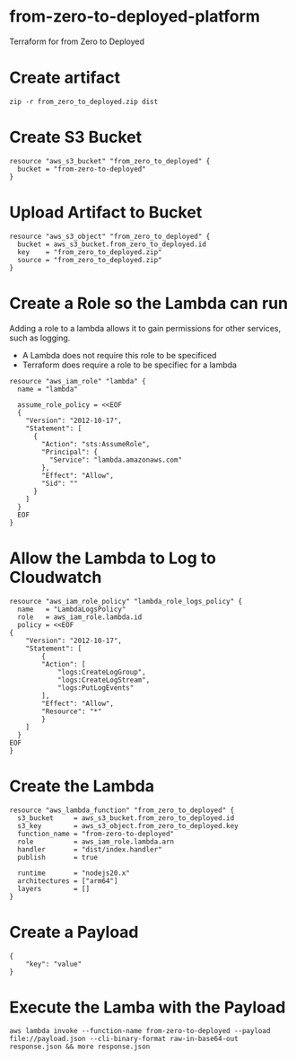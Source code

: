 # from-zero-to-deployed-platform
Terraform for from Zero to Deployed

# Create artifact

```
zip -r from_zero_to_deployed.zip dist
```

# Create S3 Bucket

```
resource "aws_s3_bucket" "from_zero_to_deployed" {
  bucket = "from-zero-to-deployed"
}
```

# Upload Artifact to Bucket

```
resource "aws_s3_object" "from_zero_to_deployed" {
  bucket = aws_s3_bucket.from_zero_to_deployed.id
  key    = "from_zero_to_deployed.zip"
  source = "from_zero_to_deployed.zip"
}
```
# Create a Role so the Lambda can run

Adding a role to a lambda allows it to gain permissions for other services, such as logging.

- A Lambda does not require this role to be specificed
- Terraform does require a role to be specifiec for a lambda

```
resource "aws_iam_role" "lambda" {
  name = "lambda"

  assume_role_policy = <<EOF
  {
    "Version": "2012-10-17",
    "Statement": [
      {
        "Action": "sts:AssumeRole",
        "Principal": {
          "Service": "lambda.amazonaws.com"
        },
        "Effect": "Allow",
        "Sid": ""
      }
    ]
  }
  EOF
}
```

# Allow the Lambda to Log to Cloudwatch
```
resource "aws_iam_role_policy" "lambda_role_logs_policy" {
  name   = "LambdaLogsPolicy"
  role   = aws_iam_role.lambda.id
  policy = <<EOF
{
    "Version": "2012-10-17",
    "Statement": [
        {
        "Action": [
            "logs:CreateLogGroup",
            "logs:CreateLogStream",
            "logs:PutLogEvents"
        ],
        "Effect": "Allow",
        "Resource": "*"
        }
    ]
  }
EOF
}
```

# Create the Lambda
```
resource "aws_lambda_function" "from_zero_to_deployed" {
  s3_bucket     = aws_s3_bucket.from_zero_to_deployed.id
  s3_key        = aws_s3_object.from_zero_to_deployed.key
  function_name = "from-zero-to-deployed"
  role          = aws_iam_role.lambda.arn
  handler       = "dist/index.handler"
  publish       = true

  runtime       = "nodejs20.x"
  architectures = ["arm64"]
  layers        = []
}
```

# Create a Payload

```
{
    "key": "value"
}
```

# Execute the Lamba with the Payload
```
aws lambda invoke --function-name from-zero-to-deployed --payload file://payload.json --cli-binary-format raw-in-base64-out response.json && more response.json
```






